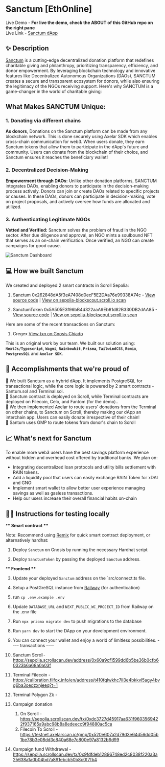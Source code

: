 # Sanctum  [EthOnline]

Live Demo - **For live the demo, check the ABOUT of this GitHub repo on the right pane** <br />
Live Link - [Sanctum dApp](https://Sanctum.vercel.app) <br />

## ✨ Description

[Sanctum](https://sanctum-eth.vercel.app) is a cutting-edge decentralized donation platform that redefines charitable giving and philanthropy, prioritizing transparency, efficiency, and donor empowerment. By leveraging blockchain technology and innovative features like Decentralized Autonomous Organizations (DAOs), SANCTUM creates a secure and transparent ecosystem for donors, while also ensuring the legitimacy of the NGOs receiving support. Here's why SANCTUM is a game-changer in the world of charitable giving:

## What Makes SANCTUM Unique:

### 1. Donating via different chains 

**As donors**, Donations on the Sanctum platform can be made from any blockchain network. This is done securely using Axelar SDK which enables cross-chain communication for web3. When users donate, they earn Sanctum tokens that allow them to participate in the dApp's future and community. Users can donate from the blockchain of their choice, and Sanctum ensures it reaches the beneficiary wallet!

### 2. Decentralized Decision-Making

**Empowerment through DAOs:** Unlike other donation platforms, SANCTUM integrates DAOs, enabling donors to participate in the decision-making process actively. Donors can join or create DAOs related to specific projects or causes. In these DAOs, donors can participate in decision-making, vote on project proposals, and actively oversee how funds are allocated and utilized.

### 3. Authenticating Legitimate NGOs

**Vetted and Verified:** Sanctum solves the problem of fraud in the NGO sector. After due diligence and approval, an NGO mints a soulbound NFT that serves as an on-chain verification. Once verified, an NGO can create campaigns for good cause.

![Sanctum Dashboard](/public/img/dashboard-screen.png)

## 💻 How we built Sanctum

We created and deployed 2 smart contracts in Scroll Sepolia:

1. Sanctum 0x262848dA5f3eA7408d0ecF5E2DAa76e99338A74c - [View source code](https://github.com/iamendy/Sanctum/blob/main/contracts/Sanctum.sol) | [View on sepolia-blockscout.scroll.io scan](https://gnosis-chiado.blockscout.com/address/0x262848dA5f3eA7408d0ecF5E2DAa76e99338A74c)  

2. SanctumToken 0x5A505E3f96bB4d322aaA9Eb81d82B330DB2dAA85 - [View source code](https://github.com/iamendy/Sanctum/blob/main/contracts/SanctumToken.sol) | [View on sepolia-blockscout.scroll.io scan](https://gnosis-chiado.blockscout.com/address/0x5A505E3f96bB4d322aaA9Eb81d82B330DB2dAA85) 

Here are some of the recent transactions on Sanctum:

1. Cregex [View txn on Gnosis Chiado](https://gnosis-chiado.blockscout.com/tx/0xb20c4fb6af21901533b19c1ac5ce36a7e2775efcc7049e6f44f747f77927d2e0) 


This is an original work by our team. We built our solution using: **`NextJs/Typescript`**, **`Wagmi`**, **`Rainbowkit`**, **`Prisma`**, **`TailwindCSS`**, **`Remix`**, **`PostgresSQL`** and **`Axelar SDK`**.

## 🚀 Accomplishments that we're proud of

🍥 We built Sanctum as a hybrid dApp. It implements PostgreSQL for transactional logic, while the core logic is powered by 2 smart contracts - Santum.sol and Terminal.sol.<br />
🍥 Sanctum contract is deployed on Scroll, while Terminal contracts are deployed on Filecoin, Celo, and Fantom (for the demo).. <br />
🍥 We then implemented Axelar to route users' donations from the Terminal on other chains, to Sanctum on Scroll, thereby making our dApp an interchain app. Users can easily donate irrespective of their chain! <br />
🍥 Santum uses GMP to route tokens from donor's chain to Scroll<br />

## 📈 What's next for Sanctum

To enable more web3 users have the best savings platform experience without hidden and overhead cost offered by traditional banks. We plan on:

- Integrating decentralized loan protocols and utility bills settlement with RAIN tokens.
- Add a liquidity pool that users can easily exchange RAIN Token for xDAI and GNO
- Implement smart wallet to allow better user experience managing savings as well as gasless transactions.
- Help our users increase their overall financial habits on-chain

## 🧑‍💻 Instructions for testing locally

\***\* Smart contract \*\***

Note: Recommend using [Remix](https://remix.ethereum.org) for quick smart contract deployment, or alternatively hardhat:

1. Deploy `Sanctum` on Gnosis by running the necessary Hardhat script

2. Deploy `SanctumToken` by passing the deployed `Sanctum` address.

\***\* Frontend \*\***

3. Update your deployed `Sanctum` address on the `src/connect.ts file.

4. Setup a PostGreSQL instance from [Railway](https://railway.app) (for authentication)

5. run `cp .env.example .env`

6. Update `DATABASE_URL` and `NEXT_PUBLIC_WC_PROJECT_ID` from Railway on the .env file


7. Run `npx prisma migrate dev` to push migrations to the database

8. Run `yarn dev` to start the DApp on your development environment.

9. You can connect your wallet and enjoy a world of limitless possibilities.
    ---- transactions ----

10. Sanctum Scroll- https://sepolia.scrollscan.dev/address/0x60a9cf1599dd6b5be36b0cfb60323b6a68a0a03f
11. Terminal Filecoin - https://calibration.filfox.info/en/address/t410fqlwkhc7il3e4bkkvl5agy4bvg6ba3oedzxnjeeq?t=1
12. Terminal Polygon Zk -

13. Campaign donation

    1. On Scroll - https://sepolia.scrollscan.dev/tx/0xdc3727d45917aa631f9603569422f937165a9abc68b8a8edeecc9f94880ac5ca
    2. Filecoin To Scroll - https://testnet.axelarscan.io/gmp/0x520e607a2d79d3e64d56dd05b1be78b3e08dd3c840a68e7c800e97a8132b6d99

15. Campaign fund Withdrawal - https://sepolia.scrollscan.dev/tx/0x9fdfdeb12896748ed2c8038f220a3a25638a1a0b04bd7a891ebcb50b8c0f7fb4
